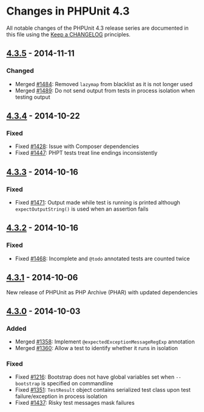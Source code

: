 # Changes in PHPUnit 4.3

All notable changes of the PHPUnit 4.3 release series are documented in this file using the [Keep a CHANGELOG](http://keepachangelog.com/) principles.

## [4.3.5] - 2014-11-11

### Changed

* Merged [#1484](https://github.com/sebastianbergmann/phpunit/issues/1484): Removed `lazymap` from blacklist as it is not longer used
* Merged [#1489](https://github.com/sebastianbergmann/phpunit/issues/1489): Do not send output from tests in process isolation when testing output

## [4.3.4] - 2014-10-22

### Fixed

* Fixed [#1428](https://github.com/sebastianbergmann/phpunit/issues/1428): Issue with Composer dependencies
* Fixed [#1447](https://github.com/sebastianbergmann/phpunit/issues/1447): PHPT tests treat line endings inconsistently

## [4.3.3] - 2014-10-16

### Fixed

* Fixed [#1471](https://github.com/sebastianbergmann/phpunit/issues/1471): Output made while test is running is printed although `expectOutputString()` is used when an assertion fails

## [4.3.2] - 2014-10-16

### Fixed

* Fixed [#1468](https://github.com/sebastianbergmann/phpunit/issues/1468): Incomplete and `@todo` annotated tests are counted twice

## [4.3.1] - 2014-10-06

New release of PHPUnit as PHP Archive (PHAR) with updated dependencies

## [4.3.0] - 2014-10-03

### Added

* Merged [#1358](https://github.com/sebastianbergmann/phpunit/issues/1358): Implement `@expectedExceptionMessageRegExp` annotation
* Merged [#1360](https://github.com/sebastianbergmann/phpunit/issues/1360): Allow a test to identify whether it runs in isolation

### Fixed

* Fixed [#1216](https://github.com/sebastianbergmann/phpunit/issues/1216): Bootstrap does not have global variables set when `--bootstrap` is specified on commandline
* Fixed [#1351](https://github.com/sebastianbergmann/phpunit/issues/1351): `TestResult` object contains serialized test class upon test failure/exception in process isolation
* Fixed [#1437](https://github.com/sebastianbergmann/phpunit/issues/1437): Risky test messages mask failures

[4.3.5]: https://github.com/sebastianbergmann/phpunit/compare/4.3.4...4.3.5
[4.3.4]: https://github.com/sebastianbergmann/phpunit/compare/4.3.3...4.3.4
[4.3.3]: https://github.com/sebastianbergmann/phpunit/compare/4.3.2...4.3.3
[4.3.2]: https://github.com/sebastianbergmann/phpunit/compare/4.3.1...4.3.2
[4.3.1]: https://github.com/sebastianbergmann/phpunit/compare/4.3.0...4.3.1
[4.3.0]: https://github.com/sebastianbergmann/phpunit/compare/4.2...4.3.0

